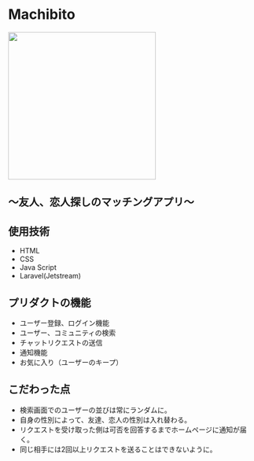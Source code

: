 # Machibito

<img src="public/image/machibitologo.png" width='300px'>

## 〜友人、恋人探しのマッチングアプリ〜

## 使用技術
- HTML
- CSS
- Java Script
- Laravel(Jetstream)

## プリダクトの機能
- ユーザー登録、ログイン機能
- ユーザー、コミュニティの検索
- チャットリクエストの送信
- 通知機能
- お気に入り（ユーザーのキープ）

## こだわった点
- 検索画面でのユーザーの並びは常にランダムに。
- 自身の性別によって、友達、恋人の性別は入れ替わる。
- リクエストを受け取った側は可否を回答するまでホームページに通知が届く。
- 同じ相手には2回以上リクエストを送ることはできないように。
